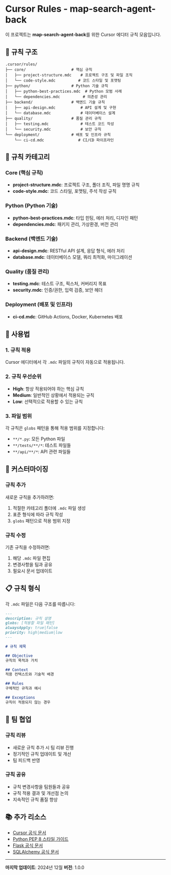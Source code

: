 # Cursor Rules - map-search-agent-back

이 프로젝트는 **map-search-agent-back**를 위한 Cursor 에디터 규칙 모음입니다.

## 📁 규칙 구조

```
.cursor/rules/
├── core/                    # 핵심 규칙
│   ├── project-structure.mdc    # 프로젝트 구조 및 파일 조직
│   └── code-style.mdc          # 코드 스타일 및 포맷팅
├── python/                  # Python 기술 규칙
│   ├── python-best-practices.mdc  # Python 모범 사례
│   └── dependencies.mdc          # 의존성 관리
├── backend/                 # 백엔드 기술 규칙
│   ├── api-design.mdc           # API 설계 및 구현
│   └── database.mdc             # 데이터베이스 설계
├── quality/                 # 품질 관리 규칙
│   ├── testing.mdc              # 테스트 코드 작성
│   └── security.mdc             # 보안 규칙
└── deployment/              # 배포 및 인프라 규칙
    └── ci-cd.mdc               # CI/CD 파이프라인
```

## 🎯 규칙 카테고리

### Core (핵심 규칙)
- **project-structure.mdc**: 프로젝트 구조, 폴더 조직, 파일 명명 규칙
- **code-style.mdc**: 코드 스타일, 포맷팅, 주석 작성 규칙

### Python (Python 기술)
- **python-best-practices.mdc**: 타입 힌팅, 에러 처리, 디자인 패턴
- **dependencies.mdc**: 패키지 관리, 가상환경, 버전 관리

### Backend (백엔드 기술)
- **api-design.mdc**: RESTful API 설계, 응답 형식, 에러 처리
- **database.mdc**: 데이터베이스 모델, 쿼리 최적화, 마이그레이션

### Quality (품질 관리)
- **testing.mdc**: 테스트 구조, 픽스처, 커버리지 목표
- **security.mdc**: 인증/권한, 입력 검증, 보안 헤더

### Deployment (배포 및 인프라)
- **ci-cd.mdc**: GitHub Actions, Docker, Kubernetes 배포

## 🚀 사용법

### 1. 규칙 적용
Cursor 에디터에서 각 `.mdc` 파일의 규칙이 자동으로 적용됩니다.

### 2. 규칙 우선순위
- **High**: 항상 적용되어야 하는 핵심 규칙
- **Medium**: 일반적인 상황에서 적용되는 규칙
- **Low**: 선택적으로 적용할 수 있는 규칙

### 3. 파일 범위
각 규칙은 `globs` 패턴을 통해 적용 범위를 지정합니다:
- `**/*.py`: 모든 Python 파일
- `**/tests/**/*`: 테스트 파일들
- `**/api/**/*`: API 관련 파일들

## 🔧 커스터마이징

### 규칙 추가
새로운 규칙을 추가하려면:
1. 적절한 카테고리 폴더에 `.mdc` 파일 생성
2. 표준 형식에 따라 규칙 작성
3. `globs` 패턴으로 적용 범위 지정

### 규칙 수정
기존 규칙을 수정하려면:
1. 해당 `.mdc` 파일 편집
2. 변경사항을 팀과 공유
3. 필요시 문서 업데이트

## 📋 규칙 형식

각 `.mdc` 파일은 다음 구조를 따릅니다:

```markdown
---
description: 규칙 설명
globs: [적용할 파일 패턴]
alwaysApply: true|false
priority: high|medium|low
---

# 규칙 제목

## Objective
규칙의 목적과 가치

## Context
적용 컨텍스트와 기술적 배경

## Rules
구체적인 규칙과 예시

## Exceptions
규칙이 적용되지 않는 경우
```

## 🤝 팀 협업

### 규칙 리뷰
- 새로운 규칙 추가 시 팀 리뷰 진행
- 정기적인 규칙 업데이트 및 개선
- 팀 피드백 반영

### 규칙 공유
- 규칙 변경사항을 팀원들과 공유
- 규칙 적용 결과 및 개선점 논의
- 지속적인 규칙 품질 향상

## 📚 추가 리소스

- [Cursor 공식 문서](https://docs.cursor.com/)
- [Python PEP 8 스타일 가이드](https://www.python.org/dev/peps/pep-0008/)
- [Flask 공식 문서](https://flask.palletsprojects.com/)
- [SQLAlchemy 공식 문서](https://docs.sqlalchemy.org/)

---

**마지막 업데이트**: 2024년 12월
**버전**: 1.0.0 